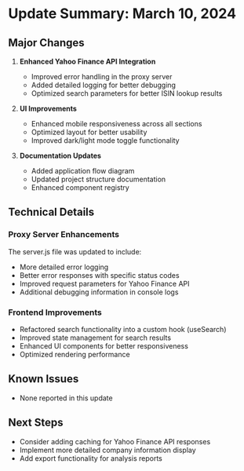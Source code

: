# Update Summary: March 10, 2024

## Major Changes

1. **Enhanced Yahoo Finance API Integration**
   - Improved error handling in the proxy server
   - Added detailed logging for better debugging
   - Optimized search parameters for better ISIN lookup results

2. **UI Improvements**
   - Enhanced mobile responsiveness across all sections
   - Optimized layout for better usability
   - Improved dark/light mode toggle functionality

3. **Documentation Updates**
   - Added application flow diagram
   - Updated project structure documentation
   - Enhanced component registry

## Technical Details

### Proxy Server Enhancements

The server.js file was updated to include:
- More detailed error logging
- Better error responses with specific status codes
- Improved request parameters for Yahoo Finance API
- Additional debugging information in console logs

### Frontend Improvements

- Refactored search functionality into a custom hook (useSearch)
- Improved state management for search results
- Enhanced UI components for better responsiveness
- Optimized rendering performance

## Known Issues

- None reported in this update

## Next Steps

- Consider adding caching for Yahoo Finance API responses
- Implement more detailed company information display
- Add export functionality for analysis reports 